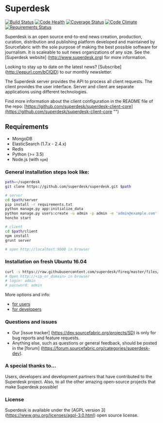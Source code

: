 # Superdesk
[![Build Status](https://travis-ci.org/superdesk/superdesk.png?branch=master)](https://travis-ci.org/superdesk/superdesk)
[![Code Health](https://landscape.io/github/superdesk/superdesk/master/landscape.svg?style=flat)](https://landscape.io/github/superdesk/superdesk/master)
[![Coverage Status](https://coveralls.io/repos/superdesk/superdesk/badge.svg)](https://coveralls.io/r/superdesk/superdesk)
[![Code Climate](https://codeclimate.com/github/superdesk/superdesk/badges/gpa.svg)](https://codeclimate.com/github/superdesk/superdesk)
[![Requirements Status](https://requires.io/github/superdesk/superdesk/requirements.svg?branch=master)](https://requires.io/github/superdesk/superdesk/requirements/?branch=master)

Superdesk is an open source end-to-end news creation, production, curation,
distribution and publishing platform developed and maintained by Sourcefabric
with the sole purpose of making the best possible software for journalism. It
is scaleable to suit news organizations of any size. See the [Superdesk website] (http://www.superdesk.org) for more information.

Looking to stay up to date on the latest news? [Subscribe] (http://eepurl.com/bClQlD) to our monthly newsletter.

The Superdesk server provides the API to process all client requests. The client
provides the user interface. Server and client are separate applications using
different technologies.

Find more information about the client configuration in the README file of the repo:
[https://github.com/superdesk/superdesk-client-core](https://github.com/superdesk/superdesk-client-core "")

## Requirements
 * MongoDB
 * ElasticSearch (1.7.x - 2.4.x)
 * Redis
 * Python (>= 3.5)
 * Node.js (with `npm`)

### General installation steps look like:
```sh
path=~/superdesk
git clone https://github.com/superdesk/superdesk.git $path

# server
cd $path/server
pip install -r requirements.txt
python manage.py app:initialize_data
python manage.py users:create -u admin -p admin -e 'admin@example.com' --admin
honcho start

# client
cd $path/client
npm install
grunt server

# open http://localhost:9000 in browser
```

### Installation on fresh Ubuntu 16.04

```sh
curl -s https://raw.githubusercontent.com/superdesk/fireq/master/files/superdesk/install | sudo bash
# Open http://<ip_or_domain> in browser
# login: admin
# password: admin
```
More options and info:
- [for users](https://github.com/superdesk/fireq/tree/master/files/superdesk)
- [for developers](https://github.com/superdesk/fireq/tree/master/files/superdesk-dev)

### Questions and issues

- Our [issue tracker] (https://dev.sourcefabric.org/projects/SD) is only for bug reports and feature requests.
- Anything else, such as questions or general feedback, should be posted in the [forum] (https://forum.sourcefabric.org/categories/superdesk-dev).

### A special thanks to...

Users, developers and development partners that have contributed to the Superdesk project. Also, to all the other amazing open-source projects that make Superdesk possible!

### License

Superdesk is available under the [AGPL version 3] (https://www.gnu.org/licenses/agpl-3.0.html) open source license.

